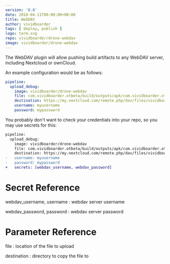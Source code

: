 ```yaml
---
version: '0.8'
date: 2018-04-11T00:00:00+00:00
title: WebDAV
author: vividboarder
tags: [ deploy, publish ]
logo: term.svg
repo: vividboarder/drone-webdav
image: vividboarder/drone-webdav
---
```


The WebDAV plugin will allow pushing build artifacts to any WebDAV server, including Nextcloud or ownCloud.

An example configuration would be as follows:

```yaml
pipeline:
  upload_debug:
    image: vividboarder/drone-webdav
    file: com.vividboarder.otbeta/build/outputs/apk/com.vividboarder.otbeta-debug.apk
    destination: https://my.nextcloud.com/remote.php/dav/files/vividboarder/Android/Apks/
    username: myusername
    password: mypassword
```

You probably don't want to check your credentials into your repo, so you may use secrets for this:

```diff
pipeline:
  upload_debug:
    image: vividboarder/drone-webdav
    file: com.vividboarder.otbeta/build/outputs/apk/com.vividboarder.otbeta-debug.apk
    destination: https://my.nextcloud.com/remote.php/dav/files/vividboarder/Android/Apks/
-   username: myusername
-   password: mypassword
+   secrets: [webdav_username, webdav_password]
```

# Secret Reference

webdav_username, username
: webdav server username

webdav_password, password
: webdav server password

# Parameter Reference

file
: location of the file to upload

destination
: directory to copy the file to

